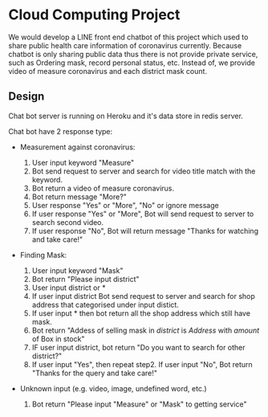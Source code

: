 

# Cloud Computing Project 

We would develop a LINE front end chatbot of this project which used to share public health care information of coronavirus currently. Because chatbot is only sharing public data thus there is not provide private service, such as Ordering mask, record personal status, etc. Instead of, we provide video of measure coronavirus and each district mask count.

## Design 

Chat bot server is running on Heroku and it's data store in redis server.

Chat bot have 2 response type:

*  Measurement against coronavirus:
	1.	User input keyword "Measure"
	2.	Bot send request to server and search for video title match with the keyword. 
	3.	Bot return a video of measure coronavirus.
	4.	Bot return message "More?"
	6.	User response "Yes" or "More", "No" or ignore message
	7.	If user response "Yes" or "More", Bot will send request to server to search second video.
	8.	If user response "No", Bot will return message "Thanks for watching and take care!"

*  Finding Mask:
	1.	User input keyword "Mask"
	2.	Bot return "Please input district"
	3.	User input district or * 
	4. 	If user input district Bot send request to server and search for shop address that categorised under input distict.
	5.	If user input * then bot return all the shop address which still have mask.
	6.	Bot return "Addess of selling mask in *district* is *Address* with *amount* of Box in stock"
	7.	IF user input district, bot return "Do you want to search for other district?"
	7. 	If user input "Yes", then repeat step2. If user input "No", Bot return "Thanks for the query and take care!"
	
* Unknown input (e.g. video, image, undefined word, etc.)
	1.	Bot return "Please input "Measure" or "Mask" to getting service"
	

